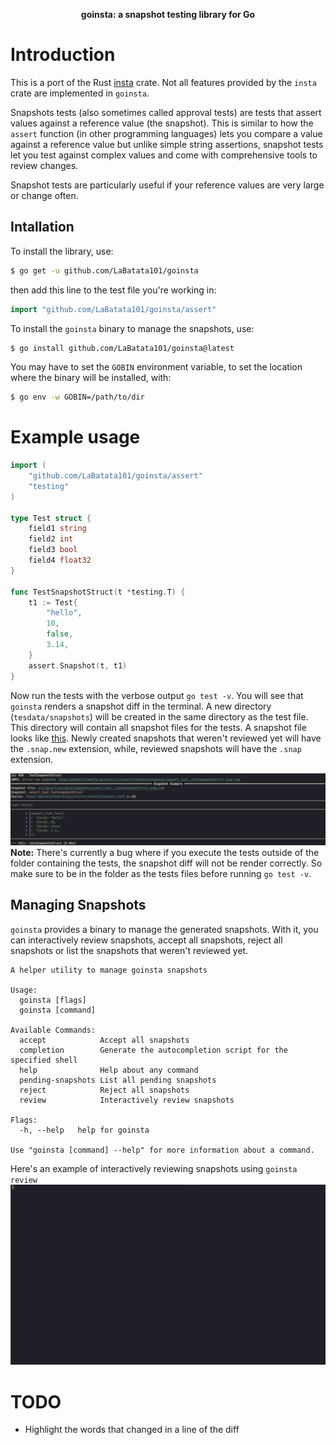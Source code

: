 <div align="center">
 <p><strong>goinsta: a snapshot testing library for Go</strong></p>
</div>

# Introduction

This is a port of the Rust [insta](https://github.com/mitsuhiko/insta) crate. Not all features provided by the `insta`
crate are implemented in `goinsta`.

Snapshots tests (also sometimes called approval tests) are tests that assert values against a reference value (the snapshot).
This is similar to how the `assert` function (in other programming languages) lets you compare a value against a reference value but unlike simple string assertions, snapshot tests let you test against complex values and come with comprehensive tools to review changes.

Snapshot tests are particularly useful if your reference values are very large or change often.

## Intallation

To install the library, use:

```bash
$ go get -u github.com/LaBatata101/goinsta
```

then add this line to the test file you're working in:

```go
import "github.com/LaBatata101/goinsta/assert"
```

To install the `goinsta` binary to manage the snapshots, use:

```bash
$ go install github.com/LaBatata101/goinsta@latest
```

You may have to set the `GOBIN` environment variable, to set the location where the binary will be installed, with:

```bash
$ go env -w GOBIN=/path/to/dir
```

# Example usage

```go
import (
	"github.com/LaBatata101/goinsta/assert"
	"testing"
)

type Test struct {
	field1 string
	field2 int
	field3 bool
	field4 float32
}

func TestSnapshotStruct(t *testing.T) {
	t1 := Test{
		"hello",
		10,
		false,
		3.14,
	}
	assert.Snapshot(t, t1)
}
```

Now run the tests with the verbose output `go test -v`. You will see that `goinsta` renders a snapshot diff in the
terminal. A new directory (`tesdata/snapshots`) will be created in the same directory as the test file. This directory
will contain all snapshot files for the tests. A snapshot file looks like [this](./src/assert/testdata/snapshots/assert_test__TestSnapshotStruct.snap).
Newly created snapshots that weren't reviewed yet will have the `.snap.new` extension, while, reviewed snapshots will
have the `.snap` extension.

![image](./assets/snapshot_diff.png)
**Note:** There's currently a bug where if you execute the tests outside of the folder containing the tests, the
snapshot diff will not be render correctly. So make sure to be in the folder as the tests files before running
`go test -v`.

## Managing Snapshots

`goinsta` provides a binary to manage the generated snapshots. With it, you can interactively review snapshots,
accept all snapshots, reject all snapshots or list the snapshots that weren't reviewed yet.

```
A helper utility to manage goinsta snapshots

Usage:
  goinsta [flags]
  goinsta [command]

Available Commands:
  accept            Accept all snapshots
  completion        Generate the autocompletion script for the specified shell
  help              Help about any command
  pending-snapshots List all pending snapshots
  reject            Reject all snapshots
  review            Interactively review snapshots

Flags:
  -h, --help   help for goinsta

Use "goinsta [command] --help" for more information about a command.
```

Here's an example of interactively reviewing snapshots using `goinsta review`
![interactive_review](./assets/interactive_snapshot_review.gif)

# TODO

-   Highlight the words that changed in a line of the diff
